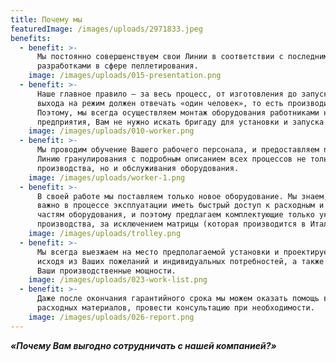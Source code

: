 ```yaml
---
title: Почему мы
featuredImage: /images/uploads/2971833.jpeg
benefits:
  - benefit: >-
      Мы постоянно совершенствуем свои Линии в соответствии с последними
      разработками в сфере пеллетирования.
    image: /images/uploads/015-presentation.png
  - benefit: >-
      Наше главное правило – за весь процесс, от изготовления до запуска и
      выхода на режим должен отвечать «один человек», то есть производитель.
      Поэтому, мы всегда осуществляем монтаж оборудования работниками нашего
      предприятия, Вам не нужно искать бригаду для установки и запуска.
    image: /images/uploads/010-worker.png
  - benefit: >-
      Мы проводим обучение Вашего рабочего персонала, и предоставляем паспорт на
      Линию гранулирования с подробным описанием всех процессов не только
      производства, но и обслуживания оборудования.
    image: /images/uploads/worker-1.png
  - benefit: >-
      В своей работе мы поставляем только новое оборудование. Мы знаем, как
      важно в процессе эксплуатации иметь быстрый доступ к расходным и запасным
      частям оборудования, и поэтому предлагаем комплектующие только украинского
      производства, за исключением матрицы (которая производится в Италии).
    image: /images/uploads/trolley.png
  - benefit: >-
      Мы всегда выезжаем на место предполагаемой установки и проектируем линии
      исходя из Ваших пожеланий и индивидуальных потребностей, а также учитываем
      Ваши производственные мощности.
    image: /images/uploads/023-work-list.png
  - benefit: >-
      Даже после окончания гарантийного срока мы можем оказать помощь в поставке
      расходных материалов, провести консультацию при необходимости.
    image: /images/uploads/026-report.png
---
```

**_«Почему Вам выгодно сотрудничать с нашей компанией?»_**
&nbsp;
